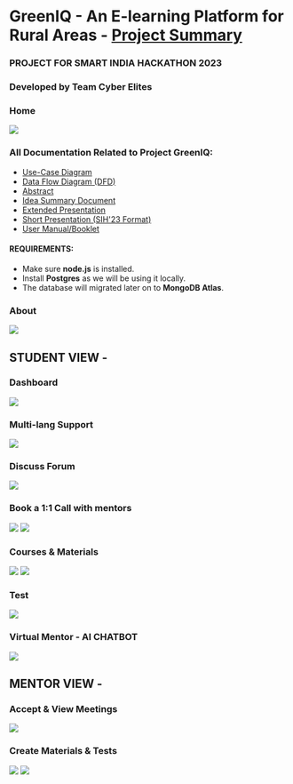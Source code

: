 # GreenIQ - An E-learning Platform for Rural Areas - [Project Summary ](https://www.youtube.com/watch?v=9pKMHoUljrI)

### PROJECT FOR SMART INDIA HACKATHON 2023

### Developed by Team Cyber Elites

### Home

![](https://raw.githubusercontent.com/ankush109/GreenIQ-ORIGIN_SIH-2023/main/frontend/assets/l.png)

### All Documentation Related to Project GreenIQ:

- [Use-Case Diagram](https://drive.google.com/file/d/11qCXCMgyq33itaPXaRwQx7hqOhkgTZ2y/view?usp=sharing)
- [Data Flow Diagram (DFD)](https://drive.google.com/file/d/1ZbHHs-9YZClF7W5be4G5Db9tabNy_aEE/view?usp=sharing)
- [Abstract](https://drive.google.com/file/d/1Sp-soAIwcrm0t3FwzlQ3YxjUCQiIRz9c/view?usp=sharing)
- [Idea Summary Document](https://drive.google.com/file/d/1le1LZ2IDNic68kk3IwkgK9hCJqGZkMSp/view?usp=sharing)
- [Extended Presentation](https://drive.google.com/file/d/1xNwzGtiieqZwzYC5U4W0HB58LIma95Yh/view?usp=sharing)
- [Short Presentation (SIH'23 Format)](https://drive.google.com/file/d/1cwVDkRmixy_FCWVtnHVEghMNNnBtruZz/view?usp=drive_link)
- [User Manual/Booklet](https://drive.google.com/file/d/1fvZosK-_YNBq-w5U0tY9OKI5UwF2h0t1/view?usp=sharing)

#### REQUIREMENTS:

- Make sure **node.js** is installed.
- Install **Postgres** as we will be using it locally.
- The database will migrated later on to **MongoDB Atlas**.

### About

![](https://raw.githubusercontent.com/ankush109/GreenIQ-ORIGIN_SIH-2023/main/frontend/assets/about-section.png)

## STUDENT VIEW -

### Dashboard

![](https://raw.githubusercontent.com/ankush109/GreenIQ-ORIGIN_SIH-2023/main/frontend/assets/dashboard.png)

### Multi-lang Support

![](https://raw.githubusercontent.com/ankush109/GreenIQ-ORIGIN_SIH-2023/main/frontend/assets/multi_lang.png)

### Discuss Forum

![](https://raw.githubusercontent.com/ankush109/GreenIQ-ORIGIN_SIH-2023/main/frontend/assets/discuss_forum.png)

### Book a 1:1 Call with mentors

![](https://raw.githubusercontent.com/ankush109/GreenIQ-ORIGIN_SIH-2023/main/frontend/assets/booked-meeting.png)
![](https://raw.githubusercontent.com/ankush109/GreenIQ-ORIGIN_SIH-2023/main/frontend/assets/book_meeting.png)

### Courses & Materials

![](https://raw.githubusercontent.com/ankush109/GreenIQ-ORIGIN_SIH-2023/main/frontend/assets/courses.png)
![](https://raw.githubusercontent.com/ankush109/GreenIQ-ORIGIN_SIH-2023/main/frontend/assets/material.png)

### Test

![](https://raw.githubusercontent.com/ankush109/GreenIQ-ORIGIN_SIH-2023/main/frontend/assets/test.png)

### Virtual Mentor - AI CHATBOT

![](https://raw.githubusercontent.com/ankush109/GreenIQ-ORIGIN_SIH-2023/main/frontend/assets/virtual_mentor.png)

## MENTOR VIEW -

### Accept & View Meetings

![](https://raw.githubusercontent.com/ankush109/GreenIQ-ORIGIN_SIH-2023/main/frontend/assets/accept-meeting.png)

### Create Materials & Tests

![](https://raw.githubusercontent.com/ankush109/GreenIQ-ORIGIN_SIH-2023/main/frontend/assets/create-material.png)
![](https://raw.githubusercontent.com/ankush109/GreenIQ-ORIGIN_SIH-2023/main/frontend/assets/create-test.png)
